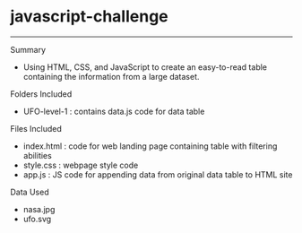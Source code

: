 # javascript-challenge
-----------------------------
Summary
- Using HTML, CSS, and JavaScript to create an easy-to-read table containing the information from a large dataset. 

Folders Included
- UFO-level-1 : contains data.js code for data table 

Files Included
- index.html : code for web landing page containing table with filtering abilities
- style.css : webpage style code
- app.js : JS code for appending data from original data table to HTML site

Data Used
- nasa.jpg
- ufo.svg

